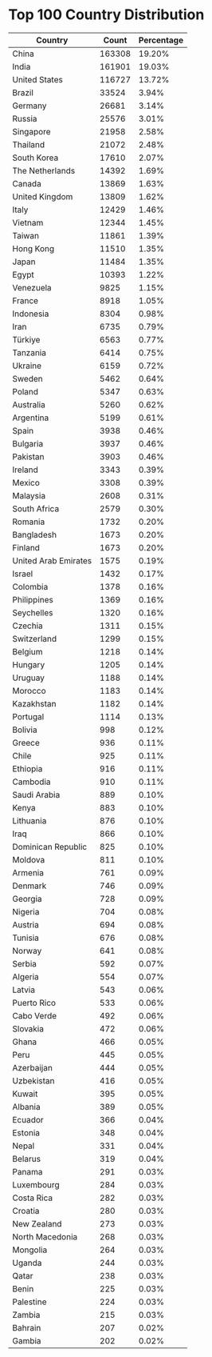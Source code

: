 # Top 100 Country Distribution
| Country | Count | Percentage |
|----|----|----|
| China | 163308 | 19.20% |
| India | 161901 | 19.03% |
| United States | 116727 | 13.72% |
| Brazil | 33524 | 3.94% |
| Germany | 26681 | 3.14% |
| Russia | 25576 | 3.01% |
| Singapore | 21958 | 2.58% |
| Thailand | 21072 | 2.48% |
| South Korea | 17610 | 2.07% |
| The Netherlands | 14392 | 1.69% |
| Canada | 13869 | 1.63% |
| United Kingdom | 13809 | 1.62% |
| Italy | 12429 | 1.46% |
| Vietnam | 12344 | 1.45% |
| Taiwan | 11861 | 1.39% |
| Hong Kong | 11510 | 1.35% |
| Japan | 11484 | 1.35% |
| Egypt | 10393 | 1.22% |
| Venezuela | 9825 | 1.15% |
| France | 8918 | 1.05% |
| Indonesia | 8304 | 0.98% |
| Iran | 6735 | 0.79% |
| Türkiye | 6563 | 0.77% |
| Tanzania | 6414 | 0.75% |
| Ukraine | 6159 | 0.72% |
| Sweden | 5462 | 0.64% |
| Poland | 5347 | 0.63% |
| Australia | 5260 | 0.62% |
| Argentina | 5199 | 0.61% |
| Spain | 3938 | 0.46% |
| Bulgaria | 3937 | 0.46% |
| Pakistan | 3903 | 0.46% |
| Ireland | 3343 | 0.39% |
| Mexico | 3308 | 0.39% |
| Malaysia | 2608 | 0.31% |
| South Africa | 2579 | 0.30% |
| Romania | 1732 | 0.20% |
| Bangladesh | 1673 | 0.20% |
| Finland | 1673 | 0.20% |
| United Arab Emirates | 1575 | 0.19% |
| Israel | 1432 | 0.17% |
| Colombia | 1378 | 0.16% |
| Philippines | 1369 | 0.16% |
| Seychelles | 1320 | 0.16% |
| Czechia | 1311 | 0.15% |
| Switzerland | 1299 | 0.15% |
| Belgium | 1218 | 0.14% |
| Hungary | 1205 | 0.14% |
| Uruguay | 1188 | 0.14% |
| Morocco | 1183 | 0.14% |
| Kazakhstan | 1182 | 0.14% |
| Portugal | 1114 | 0.13% |
| Bolivia | 998 | 0.12% |
| Greece | 936 | 0.11% |
| Chile | 925 | 0.11% |
| Ethiopia | 916 | 0.11% |
| Cambodia | 910 | 0.11% |
| Saudi Arabia | 889 | 0.10% |
| Kenya | 883 | 0.10% |
| Lithuania | 876 | 0.10% |
| Iraq | 866 | 0.10% |
| Dominican Republic | 825 | 0.10% |
| Moldova | 811 | 0.10% |
| Armenia | 761 | 0.09% |
| Denmark | 746 | 0.09% |
| Georgia | 728 | 0.09% |
| Nigeria | 704 | 0.08% |
| Austria | 694 | 0.08% |
| Tunisia | 676 | 0.08% |
| Norway | 641 | 0.08% |
| Serbia | 592 | 0.07% |
| Algeria | 554 | 0.07% |
| Latvia | 543 | 0.06% |
| Puerto Rico | 533 | 0.06% |
| Cabo Verde | 492 | 0.06% |
| Slovakia | 472 | 0.06% |
| Ghana | 466 | 0.05% |
| Peru | 445 | 0.05% |
| Azerbaijan | 444 | 0.05% |
| Uzbekistan | 416 | 0.05% |
| Kuwait | 395 | 0.05% |
| Albania | 389 | 0.05% |
| Ecuador | 366 | 0.04% |
| Estonia | 348 | 0.04% |
| Nepal | 331 | 0.04% |
| Belarus | 319 | 0.04% |
| Panama | 291 | 0.03% |
| Luxembourg | 284 | 0.03% |
| Costa Rica | 282 | 0.03% |
| Croatia | 280 | 0.03% |
| New Zealand | 273 | 0.03% |
| North Macedonia | 268 | 0.03% |
| Mongolia | 264 | 0.03% |
| Uganda | 244 | 0.03% |
| Qatar | 238 | 0.03% |
| Benin | 225 | 0.03% |
| Palestine | 224 | 0.03% |
| Zambia | 215 | 0.03% |
| Bahrain | 207 | 0.02% |
| Gambia | 202 | 0.02% |
